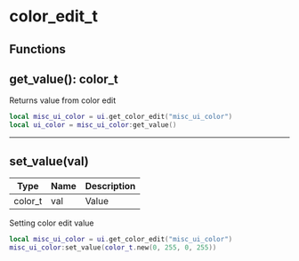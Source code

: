 # color_edit_t

## Functions

## **get_value()**: color_t

Returns value from color edit
```lua
local misc_ui_color = ui.get_color_edit("misc_ui_color")
local ui_color = misc_ui_color:get_value()
```
---

## **set_value(val)**
Type | Name | Description
------------ | ------------- | ------------
color_t | val | Value

Setting color edit value
```lua
local misc_ui_color = ui.get_color_edit("misc_ui_color")
misc_ui_color:set_value(color_t.new(0, 255, 0, 255))
```